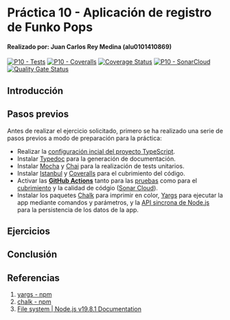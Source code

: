 # Práctica 10 - Aplicación de registro de Funko Pops
#### Realizado por: Juan Carlos Rey Medina (alu0101410869)

[![P10 - Tests](https://github.com/ULL-ESIT-INF-DSI-2223/ull-esit-inf-dsi-22-23-prct10-fs-proc-sockets-funko-app-JuanCarlosRey/actions/workflows/tests.yml/badge.svg)](https://github.com/ULL-ESIT-INF-DSI-2223/ull-esit-inf-dsi-22-23-prct10-fs-proc-sockets-funko-app-JuanCarlosRey/actions/workflows/tests.yml) [![P10 - Coveralls](https://github.com/ULL-ESIT-INF-DSI-2223/ull-esit-inf-dsi-22-23-prct10-fs-proc-sockets-funko-app-JuanCarlosRey/actions/workflows/coveralls.yml/badge.svg?branch=main)](https://github.com/ULL-ESIT-INF-DSI-2223/ull-esit-inf-dsi-22-23-prct10-fs-proc-sockets-funko-app-JuanCarlosRey/actions/workflows/coveralls.yml) [![Coverage Status](https://coveralls.io/repos/github/ULL-ESIT-INF-DSI-2223/ull-esit-inf-dsi-22-23-prct10-fs-proc-sockets-funko-app-JuanCarlosRey/badge.svg?branch=main)](https://coveralls.io/github/ULL-ESIT-INF-DSI-2223/ull-esit-inf-dsi-22-23-prct10-fs-proc-sockets-funko-app-JuanCarlosRey?branch=main) [![P10 - SonarCloud](https://github.com/ULL-ESIT-INF-DSI-2223/ull-esit-inf-dsi-22-23-prct10-fs-proc-sockets-funko-app-JuanCarlosRey/actions/workflows/sonar.yml/badge.svg?branch=main)](https://github.com/ULL-ESIT-INF-DSI-2223/ull-esit-inf-dsi-22-23-prct10-fs-proc-sockets-funko-app-JuanCarlosRey/actions/workflows/sonar.yml) [![Quality Gate Status](https://sonarcloud.io/api/project_badges/measure?project=ULL-ESIT-INF-DSI-2223_ull-esit-inf-dsi-22-23-prct10-fs-proc-sockets-funko-app-JuanCarlosRey&metric=alert_status)](https://sonarcloud.io/summary/new_code?id=ULL-ESIT-INF-DSI-2223_ull-esit-inf-dsi-22-23-prct10-fs-proc-sockets-funko-app-JuanCarlosRey)

## Introducción

## Pasos previos
Antes de realizar el ejercicio solicitado, primero se ha realizado una serie de pasos previos a modo de preparación para la práctica:
- Realizar la [configuración incial del proyecto TypeScript](https://ull-esit-inf-dsi-2223.github.io/typescript-theory/typescript-project-setup.html).
- Instalar [Typedoc](https://typedoc.org) para la generación de documentación.
- Instalar [Mocha](https://mochajs.org) y [Chai](https://www.chaijs.com) para la realización de tests unitarios.
- Instalar [Istanbul](https://istanbul.js.org) y [Coveralls](https://coveralls.io) para el cubrimiento del código.
- Activar las [**GitHub Actions**](https://docs.github.com/en/actions) tanto para las [pruebas](https://drive.google.com/file/d/1hwtPovQlGvthaE7e7yYshC4v8rOtLSw0/view?usp=sharing) como para el [cubrimiento](https://drive.google.com/file/d/1yOonmpVbOyvzx3ZbXMQTAPxvA3a7AE7w/view?usp=sharing) y la calidad de códgio ([Sonar Cloud](https://sonarcloud.io/projects)).
- Instalar los paquetes [Chalk](https://www.npmjs.com/package/chalk) para imprimir en color, [Yargs](https://www.npmjs.com/package/yargs) para ejecutar la app mediante comandos y parámetros, y la [API sincrona de Node.js](https://nodejs.org/docs/latest-v19.x/api/fs.html) para la persistencia de los datos de la app.

## Ejercicios

## Conclusión

## Referencias
1. [yargs - npm](https://www.npmjs.com/package/yargs)
2. [chalk - npm](https://www.npmjs.com/package/chalk)
3. [File system | Node.js v19.8.1 Documentation](https://nodejs.org/docs/latest-v19.x/api/fs.html)
